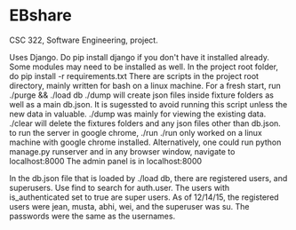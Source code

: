 # EBshare
CSC 322, Software Engineering, project.

Uses Django. Do pip install django if you don't have it installed already.
Some modules may need to be installed as well. In the project root folder, do pip install -r requirements.txt
There are scripts in the project root directory, mainly written for bash on a linux machine.
For a fresh start, run ./purge && ./load db
./dump will create json files inside fixture folders as well as a main db.json.
It is sugessted to avoid running this script unless the new data in valuable. ./dump was mainly for viewing the existing data.
./clear will delete the fixtures folders and any json files other than db.json.
to run the server in google chrome, ./run
./run only worked on a linux machine with google chrome installed.
Alternatively, one could run python manage.py runserver and in any browser window, navigate to localhost:8000
The admin panel is in localhost:8000

In the db.json file that is loaded by ./load db, there are registered users, and superusers. Use find to search for auth.user.
The users with is_authenticated set to true are super users. As of 12/14/15, the registered users were jean, musta, abhi, wei,
and the superuser was su. The passwords were the same as the usernames.

